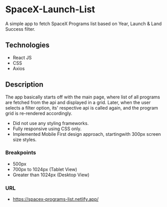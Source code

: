 # SpaceX-Launch-List
A simple app to fetch SpaceX Programs list based on Year, Launch & Land Success filter.

## Technologies
- React JS
- CSS
- Axios

## Description
The app basically starts off with the main page, where list of all programs are fetched from the api and displayed in a grid.
Later, when the user selects a filter option, its' respective api is called again, and the program grid is re-rendered accordingly.

- Did not use any styling frameworks. 
- Fully responsive using CSS only.
- Implemented Mobile First design approach, startingwith 300px screen size styles.

### Breakpoints
- 500px 
- 700px to 1024px (Tablet View)
- Greater than 1024px (Desktop View)

### URL
- https://spacex-programs-list.netlify.app/
